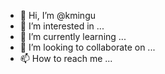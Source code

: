 - 👋 Hi, I’m @kmingu
- 👀 I’m interested in ...
- 🌱 I’m currently learning ...
- 💞️ I’m looking to collaborate on ...
- 📫 How to reach me ...

<!---
kmingu/kmingu is a ✨ special ✨ repository because its `README.md` (this file) appears on your GitHub profile.
You can click the Preview link to take a look at your changes.
--->
